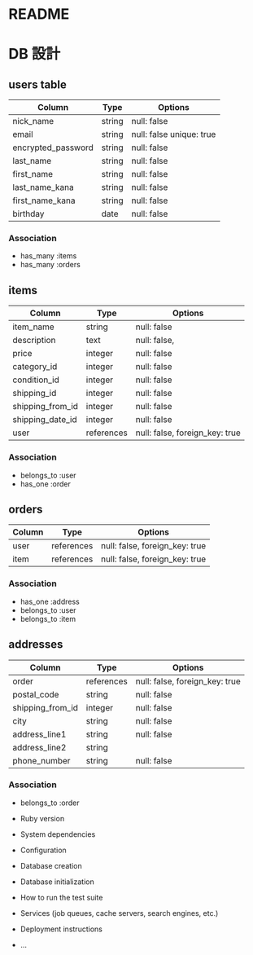 # README

# DB 設計

## users table

| Column             | Type                | Options                   |
|--------------------|---------------------|---------------------------|
| nick_name          | string              | null: false               |
| email              | string              | null: false  unique: true |
| encrypted_password | string              | null: false               |
| last_name          | string              | null: false               |
| first_name         | string              | null: false               |
| last_name_kana     | string              | null: false               |  
| first_name_kana    | string              | null: false               |
| birthday           | date                | null: false               |

### Association


* has_many :items
* has_many :orders


## items

| Column                              | Type       | Options                        |
|-------------------------------------|------------|--------------------------------|
| item_name                           | string     | null: false                    |
| description                         | text       | null: false,                   |
| price                               | integer    | null: false                    |
| category_id                         | integer    | null: false                    |
| condition_id                        | integer    | null: false                    |
| shipping_id                         | integer    | null: false                    |
| shipping_from_id                    | integer    | null: false                    |
| shipping_date_id                    | integer    | null: false                    |
| user                                | references | null: false, foreign_key: true |

### Association

- belongs_to :user
- has_one :order


## orders

| Column      | Type       | Options                        |
|-------------|------------|--------------------------------|
| user        | references | null: false, foreign_key: true |
| item        | references | null: false, foreign_key: true |

### Association

- has_one :address
- belongs_to :user
- belongs_to :item

## addresses

| Column      | Type       | Options                        |
|-------------|------------|--------------------------------|
| order       | references | null: false, foreign_key: true |
| postal_code | string     | null: false                    |
| shipping_from_id   |  integer    | null: false             |
| city        | string     | null: false                    |
| address_line1 | string   | null: false                    |
| address_line2 | string   |                                |        
| phone_number  | string   | null: false                    |

### Association


* belongs_to :order

* Ruby version

* System dependencies

* Configuration

* Database creation

* Database initialization

* How to run the test suite

* Services (job queues, cache servers, search engines, etc.)

* Deployment instructions

* ...
